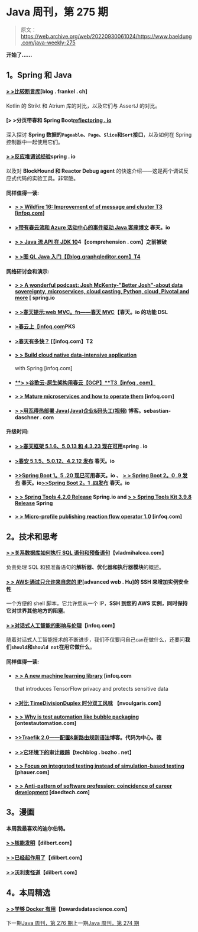 # Java 周刊，第 275 期

> 原文：<https://web.archive.org/web/20220930061024/https://www.baeldung.com/java-weekly-275>

**开始了……**

## 1。Spring 和 Java

#### [**> >比较断言库**](https://web.archive.org/web/20221004143848/https://blog.frankel.ch/comparison-assertion-libraries/)[blog . frankel . ch]

Kotlin 的 Strikt 和 Atrium 库的对比，以及它们与 AssertJ 的对比。

#### [**> >分页带春和 Spring Boot**[reflectoring . io](https://web.archive.org/web/20221004143848/https://reflectoring.io/spring-data-mvc-pagination/)

深入探讨 **Spring 数据的`Pageable`、`Page`、`Slice`和`Sort`接口**，以及如何在 Spring 控制器中一起使用它们。

#### [**> >反应堆调试经验**](https://web.archive.org/web/20221004143848/https://spring.io/blog/2019/03/28/reactor-debugging-experience)spring . io

以及对 **BlockHound 和 Reactor Debug agent** 的快速介绍——这是两个调试反应式代码的实验工具。非常酷。

#### 同样值得一读:

*   #### [**> > Wildfire 16: Improvement of of message and cluster** T3 [infoq.com]](https://web.archive.org/web/20221004143848/https://www.infoq.com/news/2019/04/wildfly16-released?utm_campaign=infoq_content&utm_source=infoq&utm_medium=feed&utm_term=global)

*   #### [**>带有春云流和 Azure 活动中心的事件驱动 Java 客座博文**](https://web.archive.org/web/20221004143848/https://spring.io/blog/2019/04/02/event-driven-java-with-spring-cloud-stream-and-azure-event-hubs-guest-post) 春天。io

*   #### [**> > Java 流 API 在 JDK 10**](https://web.archive.org/web/20221004143848/https://4comprehension.com/java-stream-api-was-broken-before-jdk10/)4【comprehension . com】之前被破

*   #### [**> >图 QL Java 入门**【【blog.graphqleditor.com】T4](https://web.archive.org/web/20221004143848/https://blog.graphqleditor.com/Getting-started-with-GraphQL-Java/)

#### 网络研讨会和演示:

*   #### [**> > A wonderful podcast: Josh McKenty-"Better Josh"-about data sovereignty, microservices, cloud casting, Python, cloud, Pivotal and more**](https://web.archive.org/web/20221004143848/https://spring.io/blog/2019/03/29/a-bootiful-podcast-josh-mckenty-better-josh-on-data-sovereignty-microservices-cloud-foundry-python-the-cloud-pivotal-and-more) [ spring.io

*   #### [**> >春天提示:web MVC。fn——春天 MVC**](https://web.archive.org/web/20221004143848/https://spring.io/blog/2019/04/03/spring-tips-webmvc-fn-the-functional-dsl-for-spring-mvc)【春天。io 的功能 DSL

*   #### [**>春云上【infoq.com**](https://web.archive.org/web/20221004143848/https://www.infoq.com/presentations/spring-cloud-pks?utm_campaign=infoq_content&utm_source=infoq&utm_medium=feed&utm_term=global)PKS

*   #### [>春天有多快？](https://web.archive.org/web/20221004143848/https://www.infoq.com/presentations/spring-framework-slow?utm_campaign=infoq_content&utm_source=infoq&utm_medium=feed&utm_term=global) [【infoq.com】T2

*   #### [**> > Build cloud native data-intensive application**](https://web.archive.org/web/20221004143848/https://www.infoq.com/presentations/spring-cloud-kafka-streams-cqrs?utm_campaign=infoq_content&utm_source=infoq&utm_medium=feed&utm_term=global)

    with Spring [infoq.com]
*   #### [**> >谷歌云-原生架构用春云【GCP】**T3【infoq . com】](https://web.archive.org/web/20221004143848/https://www.infoq.com/presentations/gcp-cloud-native-arch?utm_campaign=infoq_content&utm_source=infoq&utm_medium=feed&utm_term=global)

*   #### [**> > Mature microservices and how to operate them**](https://web.archive.org/web/20221004143848/https://www.infoq.com/presentations/microservices-financial-times?utm_campaign=infoq_content&utm_source=infoq&utm_medium=feed&utm_term=global) [infoq.com]

*   #### [**> >用瓦得热部署 Java(Java)企业&码头工(视频)**](https://web.archive.org/web/20221004143848/https://blog.sebastian-daschner.com/entries/reloading-javaee-apps-wad) 博客。sebastian-daschner . com

#### 升级时间:

*   #### [**> >春天框架 5.1.6、5.0.13 和 4.3.23 现在可用**](https://web.archive.org/web/20221004143848/https://spring.io/blog/2019/04/01/spring-framework-5-1-6-5-0-13-and-4-3-23-available-now)spring . io

*   #### [**>春安 5.1.5、5.0.12、4.2.12 发布**](https://web.archive.org/web/20221004143848/https://spring.io/blog/2019/04/03/spring-security-5-1-5-5-0-12-4-2-12-released) 春天。io

*   #### [**>>Spring Boot 1。5 .20 现已可用**](https://web.archive.org/web/20221004143848/https://spring.io/blog/2019/04/03/spring-boot-1-5-20-available-now)春天。io 、 [**> > Spring Boot 2。0 .9 发布**](https://web.archive.org/web/20221004143848/https://spring.io/blog/2019/04/03/spring-boot-2-0-9-released) 春天。io[>>Spring Boot 2。1 .四发布](https://web.archive.org/web/20221004143848/https://spring.io/blog/2019/04/04/spring-boot-2-1-4-released) 春天。io

*   #### [**> > Spring Tools 4.2.0 Release**](https://web.archive.org/web/20221004143848/https://spring.io/blog/2019/03/29/spring-tools-4-2-0-released) Spring.io and [> > Spring Tools Kit 3.9.8 Release](https://web.archive.org/web/20221004143848/https://spring.io/blog/2019/03/27/spring-tool-suite-3-9-8-released) Spring

*   #### [**> > Micro-profile publishing reaction flow operator 1.0**](https://web.archive.org/web/20221004143848/https://www.infoq.com/news/2019/03/microprofile-reactive-stream-1.0?utm_campaign=infoq_content&utm_source=infoq&utm_medium=feed&utm_term=global) [infoq.com]

## 2。技术和思考

#### [**> >关系数据库如何执行 SQL 语句和预备语句**](https://web.archive.org/web/20221004143848/https://vladmihalcea.com/relational-database-sql-prepared-statements/)【vladmihalcea.com】

负责处理 SQL 和预准备语句的**解析器、优化器和执行器模块**的概述。

#### [**> > AWS:通过只允许来自您的 IP**](https://web.archive.org/web/20221004143848/https://advancedweb.hu/2019/04/02/sg_allow_ip/)[advanced web . Hu]的 SSH 来增加实例安全性

一个方便的 shell 脚本，它允许您从一个 IP，**SSH 到您的 AWS 实例，同时保持它对世界其他地方的阻塞**。

#### [**> >对话式人工智能的影响与伦理**](https://web.archive.org/web/20221004143848/https://www.infoq.com/articles/impact-ethics-conversational-ai?utm_campaign=infoq_content&utm_source=infoq&utm_medium=feed&utm_term=global)【infoq.com】

随着对话式人工智能技术的不断进步，我们不仅要问自己`can`在做什么，还要问**我们`should`和`should not`在用它做什么**。

#### 同样值得一读:

*   #### [**> > A new machine learning library**](https://web.archive.org/web/20221004143848/https://www.infoq.com/news/2019/03/TensorFlow-Privacy?utm_campaign=infoq_content&utm_source=infoq&utm_medium=feed&utm_term=global) [infoq.com

    that introduces TensorFlow privacy and protects sensitive data
*   #### [**>对比 TimeDivisionDuplex 时分双工风味**](https://web.archive.org/web/20221004143848/https://nvoulgaris.com/comparing-tdd-flavours/) 【nvoulgaris.com】

*   #### [**> > Why is test automation like bubble packaging**](https://web.archive.org/web/20221004143848/https://www.ontestautomation.com/why-test-automation-is-a-lot-like-bubble-wrap/) [ontestautomation.com]

*   #### [**>>Traefik 2.0——配置&新路由规则语法**](https://web.archive.org/web/20221004143848/https://blog.codecentric.de/en/2019/04/traefik-2-0-configuration-routing-rule-syntax/)博客。代码为中心。德

*   #### [**> >它环境下的审计跟踪**](https://web.archive.org/web/20221004143848/https://techblog.bozho.net/audit-trail-in-it-context/)【techblog . bozho . net】

*   #### [> > Focus on integrated testing instead of simulation-based testing](https://web.archive.org/web/20221004143848/https://phauer.com/2019/focus-integration-tests-mock-based-tests/) [phauer.com]

*   #### [**> > Anti-pattern of software profession: coincidence of career development**](https://web.archive.org/web/20221004143848/https://daedtech.com/software-career-anti-patterns-career-development-by-coincidence/) [daedtech.com]

## 3。漫画

#### 本周我最喜欢的迪尔伯特。

#### [**> >核能发明**](https://web.archive.org/web/20221004143848/https://dilbert.com/strip/2019-04-01)【dilbert.com】

#### [**> >已经起作用了**](https://web.archive.org/web/20221004143848/https://dilbert.com/strip/2019-04-03)【dilbert.com】

#### [**> >沃利责怪道**](https://web.archive.org/web/20221004143848/https://dilbert.com/strip/2019-03-29)【dilbert.com】

## 4。本周精选

#### [> >学够 Docker 有用](https://web.archive.org/web/20221004143848/https://towardsdatascience.com/learn-enough-docker-to-be-useful-b7ba70caeb4b)【towardsdatascience.com】

下一期[Java 周刊，第 276 期](/web/20221004143848/https://www.baeldung.com/java-weekly-276)上一期[Java 周刊，第 274 期](/web/20221004143848/https://www.baeldung.com/java-weekly-274)